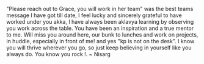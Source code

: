
"Please reach out to Grace, you will work in her team" was the best teams message I have got till date, I feel lucky and sincerely grateful to have worked under you akka, I have always been aklavya learning by observing you work across the table. You have been an inspiration and a true mentor to me. Will miss you around here, our bunk to lunches and work on projects, in huddle, especially in front of me! and yes "kp is not on the desk". I know you will thrive wherever you go, so just keep believing in yourself like you always do. You know you rock !.
~ Nisarg 